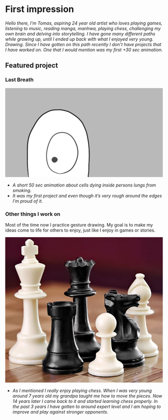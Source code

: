 # First impression

_Hello there, I’m Tomas,_
_aspiring 24 year old artist who loves playing games, listening to music, reading manga, manhwa, playing chess, challenging my own brain and delving into storytelling._
_I have gone many different paths while growing up, until I ended up back with what I enjoyed very young. Drawing. Since I have gotten on this path recently I don’t have projects that I have worked on. One that I would mention was my first +30 sec animation._

## Featured project

### Last Breath
![A thumb like character representing a cell with one eye](02-first-impression/thumb-cell.png)
- *A short 50 sec animation about cells dying inside persons lungs from smoking*.
- *It was my first project and even though it’s very rough around the edges I’m proud of it*.


### Other things I work on


Most of the time now I practice gesture drawing.
My goal is to make my ideas come to life for others to enjoy, just like I enjoy in games or stories.



![Chess pieces](02-first-impression/ChessSet.jpg)
- *As I mentioned I really enjoy playing chess. When I was very young around 7 years old my grandpa taught me how to move the pieces. Now 14 years later I came back to it and started learning chess properly. In the past 3 years I have gotten to around expert level and I am hoping to improve and play against stronger opponents*.

